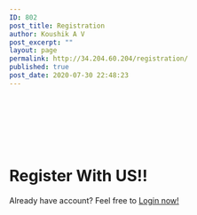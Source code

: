 ```yaml
---
ID: 802
post_title: Registration
author: Koushik A V
post_excerpt: ""
layout: page
permalink: http://34.204.60.204/registration/
published: true
post_date: 2020-07-30 22:48:23
---
```

<h1><br><br><br>Register With US!!</h1>		
		Already have account? Feel free to <a href="http://34.204.60.204/login/">Login now!</a>